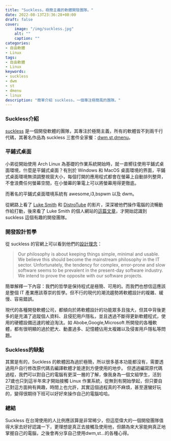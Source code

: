 ```yaml
---
title: "Suckless，極簡主義的軟體開發團隊。"
date: 2022-08-13T23:36:28+08:00
draft: false
cover:
    image: "/img/suckless.jpg"
    alt: ""
    caption: ""
categories: 
- 自由軟體
- Linux
tags: 
- 自由軟體
- Linux
keywords:
- suckless
- dwm
- st
- dmenu
- linux
description: "簡單介紹 suckless，一個專注極簡風的團隊。"
---
```

### Suckless介紹
[suckless](https://suckless.org/) 是一個開發軟體的團隊，其專注於極簡主義，所有的軟體皆不到兩千行代碼，其著名作品為 suckless 三套件全家餐：[dwm](https://dwm.suckless.org/),[st](https://st.suckless.org/),[dmenu](https://tools.suckless.org/dmenu/)。
### 平鋪式桌面
小弟從開始使用 Arch Linux 為基礎的作業系統開始時，就一直嚮往使用平鋪式桌面環境，什麼是平鋪式桌面？有別於 Windows 和 MacOS 桌面環境的界面，平鋪式桌面環境無須調整視窗大小，每個打開的應用程式都會在螢幕上自動排列整齊，不會浪費任何螢幕空間，在小螢幕的筆電上可以將螢幕用得更徹底。

而著名的平鋪式桌面環境系統有 awesome,i3,bspwm 以及 dwm。

從網路上看了 [Luke Smith](https://www.youtube.com/c/LukeSmithxyz) 和 [DistroTube](https://www.youtube.com/c/DistroTube) 的影片，深深被他們操作電腦的流暢動作給打動，後來看了 Luke Smith 的個人網站的[這篇文章](https://lukesmith.xyz/programs/)，才開始認識到 suckless 這個有趣的開發團隊。

### 開發設計哲學
從 suckless 的官網上可以看到他們的[設計理念](https://suckless.org/philosophy/)：
>  Our philosophy is about keeping things simple, minimal and usable. We believe this should become the mainstream philosophy in the IT sector. Unfortunately, the tendency for complex, error-prone and slow software seems to be prevalent in the present-day software industry. We intend to prove the opposite with our software projects.

簡單解釋一下內容：我們的哲學是保持程式是極簡、可用的。而我們也想信這應該是整個 IT 產業應該尊崇的哲學。但不行的現代的潮流趨勢將軟體設計的複雜、緩慢、容易錯誤。

現代的各種開發軟體公司，都傾向於將軟體設計的功能眾多且強大，但其中背後更多的是充滿了追蹤個人資料、且侵犯用戶隱私，並且透過不斷得更新軟體程式，使用的硬體設備迅速的被迫淘汰。如 Abobe,Google,Microsoft 所開發的各種軟體，都有很明顯的過於肥大、動畫過多、記憶體佔用太複雜以及侵害用戶隱私等問題。

### Suckless的缺點
其實是有的，Suckless 的軟體因為過於極簡，所以很多基本功能都沒有，需要透過用戶自行修改原代碼去編譯軟體才能達到方便使用的地步。
但透過編寫原代碼過程，我們可以對自己的電腦有更深一層的了解，像我身為一個文組學生，活到27歲也只到這半年來才開始接觸 Linux 作業系統，從無到有開始學起，但只要自己對這方面夠有興趣，時間上也允許，其實這個過程真的不麻煩，甚至還蠻好玩的，變得很期待下班可以好好來操作自己的電腦哈哈。

### 總結
Suckless 在台灣使用的人比例應該算是非常稀少，但這麼偉大的一個開發團隊值得大家去好好認識一下，更理想是真正去接觸及使用他，但願為來大家能夠真正地掌握自己的電腦，之後會再分享自己使用dwm,st…的各種心得。
